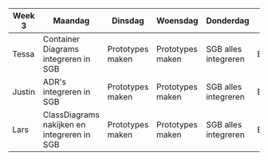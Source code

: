 
| Week 3 | Maandag                                     | Dinsdag          | Woensdag         | Donderdag            | Vrijdag         |
|--------| ------------------------------------------- | ---------------- | ---------------- | -------------------- | --------------- |
| Tessa  | Container Diagrams integreren in SGB        | Prototypes maken | Prototypes maken | SGB alles integreren | Eindpresentatie |
| Justin | ADR's integreren in SGB                     | Prototypes maken | Prototypes maken | SGB alles integreren | Eindpresentatie |
| Lars   | ClassDiagrams nakijken en integreren in SGB | Prototypes maken | Prototypes maken | SGB alles integreren | Eindpresentatie |
